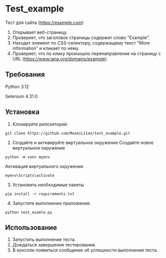 # Test_example
Тест для сайта  (https://example.com) 
  1. Открывает веб-страницу.
  2. Проверяет, что заголовок страницы содержит слово "Example".
  3. Находит элемент по CSS-селектору, содержащему текст "More information" и кликает по нему.
  4. Проверяет, что по клику произошло перенаправление на страницу с URL (https://www.iana.org/domains/example).


## Требования
Python 3.12

Selenium 4.31.0

## Установка

1. Клонируйте репозиторий:

```
git clone https://github.com/MaxmiL1ian/test_example.git
```

2. Создайте и активируйте виртуальное окружение
Создайте новое виртуальное окружение
```
python -m venv myenv
```
Активация виртуального окружения
```
myenv\Scripts\activate
```

3. Установить необходимые пакеты
```
pip install -r requirements.txt
```

4. Запустите выполнение приложения:

```
python test_examle.py  
```

## Использование

1. Запустить выполнение теста.
2. Дождаться завершения тестирования.
3. В консоли появиться сообщение об успешности выполнения теста.
